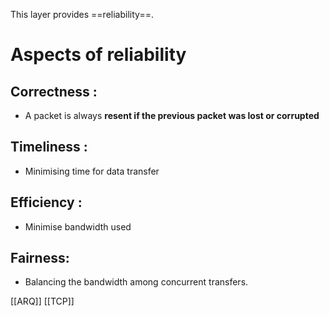 This layer provides ==reliability==.
# Aspects of reliability
## Correctness : 
- A packet is always **resent if the previous packet was lost or corrupted**
## Timeliness : 
-  Minimising time for data transfer
## Efficiency : 
- Minimise bandwidth used
## Fairness: 
- Balancing the bandwidth among concurrent transfers.

[[ARQ]]
[[TCP]]